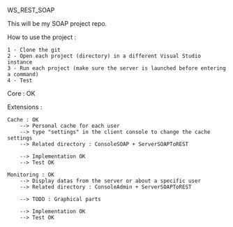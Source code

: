 WS_REST_SOAP

This will be my SOAP project repo.

How to use the project :

	1 - Clone the git
	2 - Open each project (directory) in a different Visual Studio instance
	3 - Run each project (make sure the server is launched before entering a command)
	4 - Test

Core : OK

Extensions :

	Cache : OK
		--> Personal cache for each user
		--> type "settings" in the client console to change the cache settings
		--> Related directory : ConsoleSOAP + ServerSOAPToREST

		--> Implementation OK
		--> Test OK

	Monitoring : OK
		--> Display datas from the server or about a specific user
		--> Related directory : ConsoleAdmin + ServerSOAPToREST

		--> TODO : Graphical parts

		--> Implementation OK
		--> Test OK